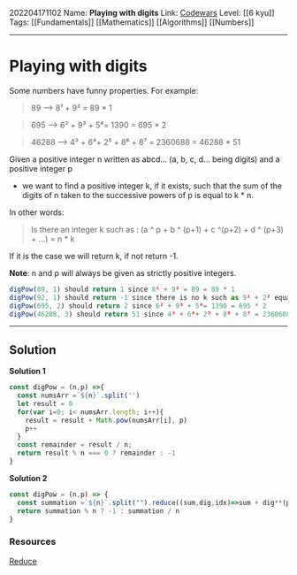 202204171102
Name: **Playing with digits**
Link: [Codewars](https://www.codewars.com/kata/5552101f47fc5178b1000050/javascript)
Level:  [[6 kyu]]
Tags: [[Fundamentals]] [[Mathematics]] [[Algorithms]] [[Numbers]]

---

# Playing with digits

Some numbers have funny properties. For example:

> 89 --> 8¹ + 9² = 89 * 1

> 695 --> 6² + 9³ + 5⁴= 1390 = 695 * 2

> 46288 --> 4³ + 6⁴+ 2⁵ + 8⁶ + 8⁷ = 2360688 = 46288 * 51

Given a positive integer n written as abcd... (a, b, c, d... being digits) and a positive integer p

-   we want to find a positive integer k, if it exists, such that the sum of the digits of n taken to the successive powers of p is equal to k * n.

In other words:

> Is there an integer k such as : (a ^ p + b ^ (p+1) + c ^(p+2) + d ^ (p+3) + ...) = n * k

If it is the case we will return k, if not return -1.

**Note**: n and p will always be given as strictly positive integers.

```javascript
digPow(89, 1) should return 1 since 8¹ + 9² = 89 = 89 * 1
digPow(92, 1) should return -1 since there is no k such as 9¹ + 2² equals 92 * k
digPow(695, 2) should return 2 since 6² + 9³ + 5⁴= 1390 = 695 * 2
digPow(46288, 3) should return 51 since 4³ + 6⁴+ 2⁵ + 8⁶ + 8⁷ = 2360688 = 46288 * 51
```

---

## Solution

**Solution 1**

``` javascript
const digPow = (n,p) =>{
  const numsArr =`${n}`.split('')
  let result = 0
  for(var i=0; i< numsArr.length; i++){
    result = result + Math.pow(numsArr[i], p)
    p++
  }
  const remainder = result / n;
  return result % n === 0 ? remainder : -1
}
```

**Solution 2**

``` javascript
const digPow = (n,p) => {
  const summation =`${n}`.split("").reduce((sum,dig,idx)=>sum + dig**(p+idx), 0)
  return summation % n ? -1 : summation / n
}
```


### Resources

[Reduce](https://developer.mozilla.org/en-US/docs/Web/JavaScript/Reference/Global_Objects/Array/reduce)